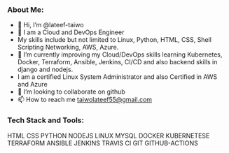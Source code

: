 ### About Me:
- 👋 Hi, I’m @lateef-taiwo
- 👀 I am a Cloud and DevOps Engineer
- My skills include but not limited to Linux, Python, HTML, CSS, Shell Scripting Networking, AWS, Azure.
- 🌱 I’m currently improving my Cloud/DevOps skills learning Kubernetes, Docker, Terraform, Ansible, Jenkins, CI/CD and also backend skills in django and nodejs.
- I am a certified Linux System Administrator and also Certified in AWS and Azure
- 💞️ I’m looking to collaborate on github
- 📫 How to reach me taiwolateef55@gmail.com

<!---
lateef-taiwo/lateef-taiwo is a ✨ special ✨ repository because its `README.md` (this file) appears on your GitHub profile.
You can click the Preview link to take a look at your changes.
--->

### Tech Stack and Tools:
HTML CSS PYTHON NODEJS LINUX MYSQL DOCKER KUBERNETESE TERRAFORM ANSIBLE JENKINS TRAVIS CI GIT GITHUB-ACTIONS
